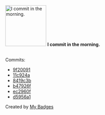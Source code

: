 <img src="https://my-badges.github.io/my-badges/morning-commits.png" alt="I commit in the morning." title="I commit in the morning." width="128">
<strong>I commit in the morning.</strong>
<br><br>

Commits:

- <a href="https://github.com/ZuBB/custom-app-icons/commit/9f200916975d6713e0ddd40a3e205f06f03a5064">9f20091</a>
- <a href="https://github.com/ZuBB/dotfiles/commit/11c924a078aec5a39893c7968fdb2a5e1c0af8ba">11c924a</a>
- <a href="https://github.com/ZuBB/dotfiles/commit/8419c3b2e63437738191aee1c7d4e327ce2a9d0f">8419c3b</a>
- <a href="https://github.com/ZuBB/dotfiles/commit/b47926f3152ce50074f90d81e5b5560043b721dd">b47926f</a>
- <a href="https://github.com/ZuBB/dotfiles/commit/ec2960fe5fe4736c62a8f9056a078e9a282911b9">ec2960f</a>
- <a href="https://github.com/ZuBB/dotfiles/commit/d5956a1bf08a682eaa1320747f74f51b07846dbb">d5956a1</a>


Created by <a href="https://github.com/my-badges/my-badges">My Badges</a>